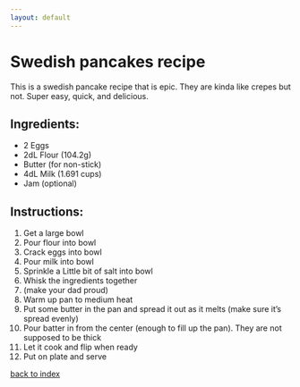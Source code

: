 ```yaml
---
layout: default
---
```


# Swedish pancakes recipe
 This is a swedish pancake recipe that is epic. They are kinda like crepes but not. Super easy, quick, and delicious.
 
## Ingredients:
 
-    2 Eggs
-    2dL Flour (104.2g)
-    Butter (for non-stick)
-    4dL Milk (1.691 cups)
-    Jam (optional)

## Instructions:

1.    Get a large bowl
2.    Pour flour into bowl
3.    Crack eggs into bowl
4.    Pour milk into bowl
5.    Sprinkle a Little bit of salt into bowl
6.    Whisk the ingredients together
7.    (make your dad proud)
8.    Warm up pan to medium heat
9.    Put some butter in the pan and spread it out as it melts (make sure it’s spread evenly)
10.   Pour batter in from the center (enough to fill up the pan). They are not supposed to be thick
11.   Let it cook and flip when ready
12.   Put on plate and serve

<!--
Keep this link to return to the index
-->
[back to index](../)
